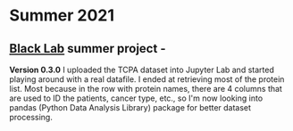 # Summer 2021
## [Black Lab](https://pharmacy.uky.edu/people/penni-black) summer project - 

**Version 0.3.0**
I uploaded the TCPA dataset into Jupyter Lab and started playing around with a real datafile. I ended at retrieving most of the protein list. Most because in the row with protein names, there are 4 columns that are used to ID the patients, cancer type, etc., so I'm now looking into pandas (Python Data Analysis Library) package for better dataset processing.
